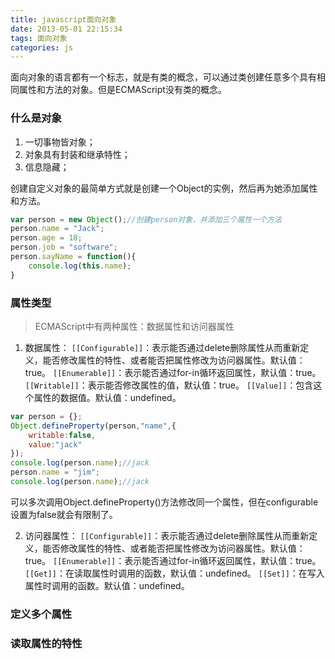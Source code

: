 ```yaml
---
title: javascript面向对象
date: 2013-05-01 22:15:34
tags: 面向对象
categories: js
---
```

面向对象的语言都有一个标志，就是有类的概念，可以通过类创建任意多个具有相同属性和方法的对象。但是ECMAScript没有类的概念。
<!-- more -->

### 什么是对象
1. 一切事物皆对象；
2. 对象具有封装和继承特性；
3. 信息隐藏；

创建自定义对象的最简单方式就是创建一个Object的实例，然后再为她添加属性和方法。
```javascript
var person = new Object();//创建person对象，并添加三个属性一个方法
person.name = "Jack";
person.age = 18;
person.job = "software";
person.sayName = function(){
	console.log(this.name);
}
```
### 属性类型
> ECMAScript中有两种属性：数据属性和访问器属性 

1. 数据属性：
`[[Configurable]]`：表示能否通过delete删除属性从而重新定义，能否修改属性的特性、或者能否把属性修改为访问器属性。默认值：true。
`[[Enumerable]]`：表示能否通过for-in循环返回属性，默认值：true。
`[[Writable]]`：表示能否修改属性的值，默认值：true。
`[[Value]]`：包含这个属性的数据值。默认值：undefined。
```javascript
var person = {};
Object.defineProperty(person,"name",{
	writable:false,
	value:"jack"
});
console.log(person.name);//jack
person.name = "jim";
console.log(person.name);//jack
```
可以多次调用Object.defineProperty()方法修改同一个属性，但在configurable设置为false就会有限制了。

2. 访问器属性：
`[[Configurable]]`：表示能否通过delete删除属性从而重新定义，能否修改属性的特性、或者能否把属性修改为访问器属性。默认值：true。
`[[Enumerable]]`：表示能否通过for-in循环返回属性，默认值：true。
`[[Get]]`：在读取属性时调用的函数，默认值：undefined。
`[[Set]]`：在写入属性时调用的函数。默认值：undefined。

### 定义多个属性

### 读取属性的特性